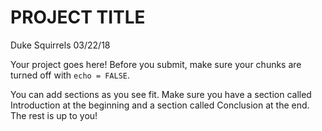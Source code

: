 PROJECT TITLE
================
Duke Squirrels
03/22/18

Your project goes here! Before you submit, make sure your chunks are turned off with `echo = FALSE`.

You can add sections as you see fit. Make sure you have a section called Introduction at the beginning and a section called Conclusion at the end. The rest is up to you!
